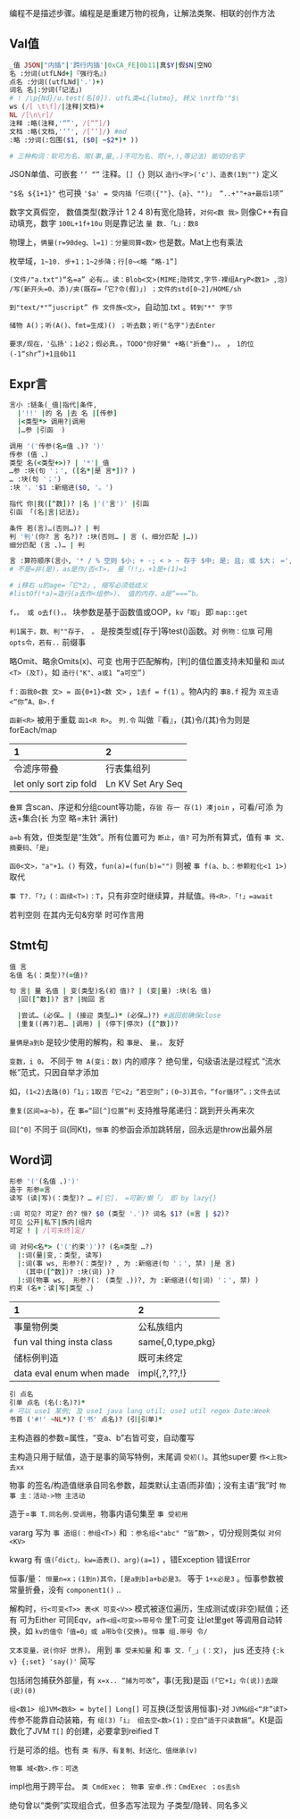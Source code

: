 编程不是描述步骤。编程是是重建万物的视角，让解法类聚、相联的创作方法

## Val值

```rb
_值 JSON|"内插"|'跨行内插'|0xCA_FE|0b11|真$Y|假$N|空NO
名 :分词(utfLNd+|『强行名』)
点名 :分词((utfLNd|'.')+)
词名 名|:分词(「记法」)
# ! /\p{Nd}/u.test(名[0]). utfL类=L{lutmo}, 转义 \nrtfb'"$\
ws (/[ \t\f]/|注释|文档)+
NL /[\n\r]/
注释 :略(注释,'“”', /[“”]/)
文档 :略(文档,'‘’', /[‘’]/) #md
:略 :分词(:包围($1, ($0| ~$2*)* ))

# 三种构词：软可为名、常(事,量,.)不可为名、苛(+,!,等记法) 能切分名字
```

JSON单值、可嵌套 `‘’ “”` 注释。`[] {}` 则以 `造行<字>('c')、造表(1到"")` 定义

`"$名 ${1+1}"` 也可换 `'$a' = 受内插「仨项({""}、{a}、"")」 “..+""+a+最后1项”`

数字文真假空， 数值类型(数浮计 1 2 4 8)有宽化隐转，`对何<数 我>` 则像C++有自动填充，数字 `100L+1f+10u` 则是靠记法 `量 数.「L」：数8` 

物理上，`俩量(r=90deg、l=1)：分量同算<数>` 也是数。Mat上也有乘法

枚举域，`1~10. 步+1；1~2步降；行[0~<略 “略-1”]`

`(文件/"a.txt")“名=a” 必有，。读：Blob<文>(MIME;隐转文,字节-裸组AryP<数1> ,泡) /写(新开头=0、添)/夹(既存=「它?令(假)」) ；文件的std[0~2]/HOME/sh`

`到"text/*"“juscript” 作 文件族<文>`，自动加.txt 。`转到"*" 字节`

`储物 A()；听(A()、fmt=生成)() ；听去数；听("名字")去Enter`

`要求/现在，'弘扬'；1必2；假必真。`，`TODO"你好懒" +略("折叠")，。` ， `1的位(-1“shr”)+1且0b11`

## Expr言

```rb
言小 :链条(_值|指代|条件,
  |'!!' |的 名 |去 名 |[传参]
  |<类型*> 调用?|调用
  |…参 |引函  )

调用 '('传参(名=值 、)? ')'
传参 (值 、)
类型 名(<类型+>)? | '*'|_值
…参 :块(句 '；', ([名*|是 言*])? )
… :块(句 '；')
:块 '，'$1 :新缩进($0, '。')

指代 你|我([^数])? |名 |'('言')' |引函
引函 「(名|言|记法)」

条件 若(言)…(否则…)? | 判
判 '判'(你? 言 名?)? :块(否则… | 言 (、细分匹配 |…))
细分匹配 (言 、)… | 判

言 :算符顺序(言小, '* / % 空则 $小; + -; < > ~ 存于 $中; 是; 且; 或 $大； =', '+ - 非')
# 不是=非(是)，as是作/否<T>， 量「!!」，+1是+(1)=1

# i移右 u的age=「它*2」, 缩写必须低歧义
#listOf(*a)=造行(a去作<组参>)、 值的内存，a是“===”b。
```

`f，。 或 o去f()，。` 块参数是基于函数值或OOP，`kv「取」` 即 `map::get`

`判1属于，数、判""存于， 。` 是按类型或[存于]等test()函数。对 `例物：位旗` 可用 `opts令，若有..` 前缀事

略Omit、略余Omits(x)、可变 也用于匹配解构，[判]的值位置支持未知量和 `函试<T> (及T)`，如 `造行("K"、a或1 “a可空”)`

`f：函我0<数 文> = 函{0+1}<数 文>` ，`1去f = f(1)` 。物A内的 `事B.f` 视为 `双主语<“你”A、B>.f`

`函新<R>` 被用于重载 `函1<R R>`。 `列.令` 叫做『看』，(其)令/(其)令为则是forEach/map

1|2
:--|:--
令滤序带叠|行表集组列
let only sort zip fold|Ln KV Set Ary Seq

`叠算` 含scan、序逆和分组count等功能，`存皆 存一 存(1) 凑join` ，可看/可添 为迭+集合(长 为空 略=末针 满针)

`a=b` 有效，但类型是“生效”。所有位置可为 `断止`，`值?` 可为所有算式，值有 `事 文、摘要码、「是」`

`函0<文>，"a"+1。()` 有效，`fun(a)=(fun(b)="")` 则被 `事 f(a、b、：参颗粒化<1 1>)` 取代

`事 T?.「?」(：函续<T>)：T`，只有非空时继续算，并赋值。`待<R>.「!」=await`

若判空则 在其内无句&穷举 时可作言用

## Stmt句

```rb
值 言
名值 名(：类型)?(=值)?

句 言| 量 名值 | 变(类型)名(初 值)? | (变|量) :块(名 值)
  |回([^数])? 言? |抛回 言

  |尝试… (必保… | (接迎 类型…)* (必保…)?) #返回前确保close
  |重复((再?)若… |调用) | (停下|停次) ([^数])?
```

`量俩是a到b` 是较少使用的解构，和 `事是`、 `量，。` 友好

`变数，i 0。` 不同于 `物 A(变i：数)` 内的顺序？ 绝句里，句级语法是过程式 “流水帐”范式，只因自举才添加

如，`(1<2)去路(0)「1」；1取否「它<2」“若空则”；(0~3)其令，“for循环”。；文件去试`

`重复(区间=a~b)`，在 `事=“回[^]位置”判` 支持推导尾递归：跳到开头再来次

`回[^0]` 不同于 `回`(同Kt)，`恒事` 的参函会添加跳转层，回永远是throw出最外层

## Word词



```rb
形参 '('(名值 、)')'
造于 形参=言
读写 (读|写)(：类型)? … #[它]， =可新/懒「」 即 by lazy{}

:词 可见? 可定? 的? 恒? $0 (类型 '.')? 词名 $1? (=言 | $2)?
可见 公开|私下|族内|组内
可定 ! | /[可未终]定/

词 对何<名*> ('('约束')')? (名=类型 …?)
  |:词(量|变,：类型, 读写)
  |:词(事 ws, 形参?(：类型)? , 为 :新缩进(句 '；', 禁) |是 言)
    (其中([^数])? :块(词) )?
  |:词(物事 ws,  形参?(： (类型 、))?, 为 :新缩进((句|词) '；', 禁) )
约束 (名+：读|写|类型 、)


```

1|2
:--|:--
事量物例类|公私族组内
fun val thing insta class|same{,0,type,pkg}
储标例判造|既可未终定
data eval enum when made|impl{,?,??,!}

```rb
引 点名
引单 点名 (名(:名)?)*
# 可以 use1 某例; 及 use1 java lang util; use1 util regex Date:Week
书首 ('#!' ~NL*)? ('书' 点名)? (引|引单)*
```

主构造器的参数=属性，“变a、b”右皆可变，自动覆写

主构造只用于赋值，造于是事的简写特例，末尾调 `受初()`。其他super要 `作<上我>去xx`

物事 的签名/构造值继承自同名参数，超类默认主语(而非值)；没有主语“我”时 `物事 主：活动->物 主活动`

造于=`事 T.同名例.受调用`，物事内语句集至 `事 受初用`

vararg 写为 `事 造组(：参组<T>)` 和 `：参名组<"abc" “皆”数>` ，切分规则类似 `对何<KV>`

kwarg 有 `值(「dict」、kw=造表()、arg)(a=1)` ，错Exception 错误Error

恒事/量： `恒量n=x；(1到n)其令，[是a到b]a+b必是3。` 等于 `1+x必是3` 。恒事参数被常量折叠，没有 `component1()` ..

解构时，`行<可变<T>> 表<K 可变<V>>` 模式被逐位遍历，生成测试或(非空)赋值；还有 可为Either 可同Eqv，`a作<组<可变>>带号令` 里T:可变 让let里get 等调用自动转换，如 `kv的值令「值=0」或 a带b令(交换)`。`恒事 组.带号 令/`

`文本变量，说(你好 世界)。` 用到 `事 受未知量` 和 `事 文.「_」(：文)`， jus 还支持 `{:k v} {;set} 'say()'` 简写

包括闭包捕获外部量，有 `x=x.. “捕为可改”`，事(无我)是函 `(「它+1」令(说))去跟(说)(0)`

`组<数1> 组JVM<数8> = byte[] Long[]` 可互换(泛型该用恒事)-对 `JVM&组<“非”读T>` 传参不能靠自动装箱，有 `组(3)「i」 组去空<数>(1)；空白“适于只读数据”`。Kt是函数化了JVM `T[]` 的创建，必要拿到reified T

行是可添的组。也有 `类 有序、有复制、封送化、值继承(v)`


`物事 域<数>.作：可迭`

impl也用于跨平台。 `类 CmdExec； 物事 安卓.作：CmdExec ；os去sh`

绝句曾以“类例”实现组合式，但多态写法现为 子类型/隐转、同名多义
